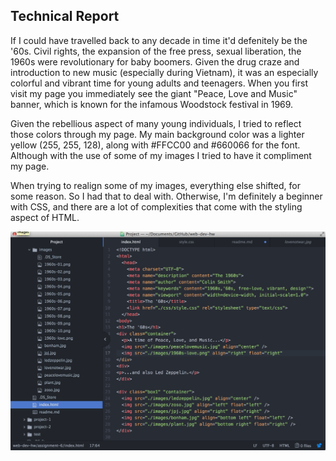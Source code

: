 ## Technical Report

If I could have travelled back to any decade in time it'd defenitely be the '60s. Civil rights, the expansion of the free press, sexual liberation, the 1960s were revolutionary for baby boomers. Given the drug craze and introduction to new music (especially during Vietnam), it was an especially colorful and vibrant time for young adults and teenagers. When you first visit my page you immediately see the giant "Peace, Love and Music" banner, which is known for the infamous Woodstock festival in 1969.

Given the rebellious aspect of many young individuals, I tried to reflect those colors through my page. My main background color was a lighter yellow (255, 255, 128), along with #FFCC00 and #660066 for the font. Although with the use of some of my images I tried to have it compliment my page.

When trying to realign some of my images, everything else shifted, for some reason. So I had that to deal with. Otherwise, I'm definitely a beginner with CSS, and there are a lot of complexities that come with the styling aspect of HTML.

![](./images/decadesscreen.png)
